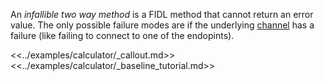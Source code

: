 An *infallible two way method* is a FIDL method that cannot return an error
value. The only possible failure modes are if the underlying
[channel][channel-doc-link] has a failure (like failing to connect to one of
the endopints).

<<../examples/calculator/_callout.md>>
<<../examples/calculator/_baseline_tutorial.md>>

[channel-doc-link]: /reference/kernel_objects/channel.md